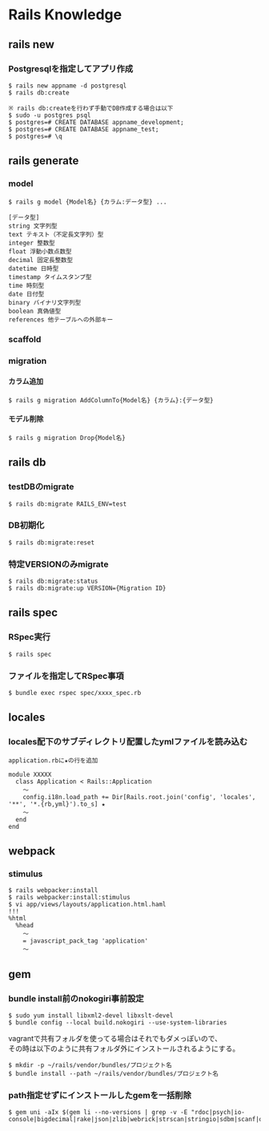 # Rails Knowledge

## rails new

### Postgresqlを指定してアプリ作成
```
$ rails new appname -d postgresql
$ rails db:create

※ rails db:createを行わず手動でDB作成する場合は以下
$ sudo -u postgres psql
$ postgres=# CREATE DATABASE appname_development;
$ postgres=# CREATE DATABASE appname_test;
$ postgres=# \q
```

## rails generate

### model
```
$ rails g model {Model名} {カラム:データ型} ...

[データ型]
string 文字列型
text テキスト（不定長文字列）型
integer 整数型
float 浮動小数点数型
decimal 固定長整数型
datetime 日時型
timestamp タイムスタンプ型
time 時刻型
date 日付型
binary バイナリ文字列型
boolean 真偽値型
references 他テーブルへの外部キー
```

### scaffold

### migration

#### カラム追加
```
$ rails g migration AddColumnTo{Model名} {カラム}:{データ型} 
```

#### モデル削除
```
$ rails g migration Drop{Model名}
```

## rails db

### testDBのmigrate
```
$ rails db:migrate RAILS_ENV=test
```

### DB初期化
```
$ rails db:migrate:reset
```

### 特定VERSIONのみmigrate
```
$ rails db:migrate:status
$ rails db:migrate:up VERSION={Migration ID}
```

## rails spec

### RSpec実行
```
$ rails spec
```

### ファイルを指定してRSpec事項
```
$ bundle exec rspec spec/xxxx_spec.rb
```

## locales

### locales配下のサブディレクトリ配置したymlファイルを読み込む
```
application.rbに★の行を追加

module XXXXX
  class Application < Rails::Application
    ～
    config.i18n.load_path += Dir[Rails.root.join('config', 'locales', '**', '*.{rb,yml}').to_s] ★
    ～
  end
end
```

## webpack

### stimulus
```
$ rails webpacker:install
$ rails webpacker:install:stimulus
$ vi app/views/layouts/application.html.haml
!!!
%html
  %head
    ～
    = javascript_pack_tag 'application'
    ～
```

## gem

### bundle install前のnokogiri事前設定
```
$ sudo yum install libxml2-devel libxslt-devel
$ bundle config --local build.nokogiri --use-system-libraries
```
vagrantで共有フォルダを使ってる場合はそれでもダメっぽいので、  
その時は以下のように共有フォルダ外にインストールされるようにする。
```
$ mkdir -p ~/rails/vendor/bundles/プロジェクト名
$ bundle install --path ~/rails/vendor/bundles/プロジェクト名
```

### path指定せずにインストールしたgemを一括削除
```
$ gem uni -aIx $(gem li --no-versions | grep -v -E "rdoc|psych|io-console|bigdecimal|rake|json|zlib|webrick|strscan|stringio|sdbm|scanf|openssl|ipaddr|fileutils|fiddle|fcntl|etc|date|csv|cmath")
```
